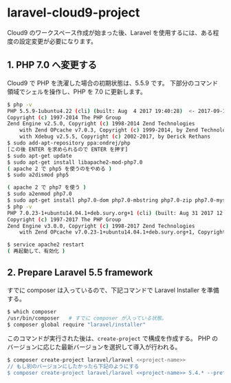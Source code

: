 # laravel-cloud9-project
Cloud9 のワークスペース作成が始まった後、Laravel を使用するには、ある程度の設定変更が必要になります。

## 1. PHP 7.0 へ変更する
Cloud9 で PHP を洗濯した場合の初期状態は、5.5.9 です。
下部分のコマンド領域でシェルを操作し、PHP を 7.0 に更新します。

```bash
$ php -v
PHP 5.5.9-1ubuntu4.22 (cli) (built: Aug  4 2017 19:40:28)  <- 2017-09-10 日現在の状態
Copyright (c) 1997-2014 The PHP Group
Zend Engine v2.5.0, Copyright (c) 1998-2014 Zend Technologies
    with Zend OPcache v7.0.3, Copyright (c) 1999-2014, by Zend Technologies
    with Xdebug v2.5.5, Copyright (c) 2002-2017, by Derick Rethans
$ sudo add-apt-repository ppa:ondrej/php
[この後 ENTER を求められるので ENTER を押す]
$ sudo apt-get update
$ sudo apt-get install libapache2-mod-php7.0
( apache 2 で php5 を使うのをやめる )
$ sudo a2dismod php5

( apache 2 で php7 を使う )
$ sudo a2enmod php7.0
$ sudo apt-get install php7.0-dom php7.0-mbstring php7.0-zip php7.0-mysql
$ php -v
PHP 7.0.23-1+ubuntu14.04.1+deb.sury.org+1 (cli) (built: Aug 31 2017 12:52:39) ( NTS )
Copyright (c) 1997-2017 The PHP Group
Zend Engine v3.0.0, Copyright (c) 1998-2017 Zend Technologies
    with Zend OPcache v7.0.23-1+ubuntu14.04.1+deb.sury.org+1, Copyright (c) 1999-2017, by Zend Technologies

$ service apache2 restart
( 再起動して、有効化 )
```

## 2. Prepare Laravel 5.5 framework
すでに composer は入っているので、下記コマンドで Laravel Installer を準備する。

```bash
$ which composer
/usr/bin/composer   # すでに composer が入っている状態。
$ composer global require "laravel/installer"
```

このコマンドが実行された後は、`create-project` で構成を作成する。
PHP のバージョンに応じた最新バージョンを選択して導入が行われる。

```bash
$ composer create-project laravel/laravel <<project-name>>
// もし別のバージョンにしたかったら下記のようにする
$ composer create-project laravel/laravel <<project-name>> 5.4.* --prefer-dist
```
